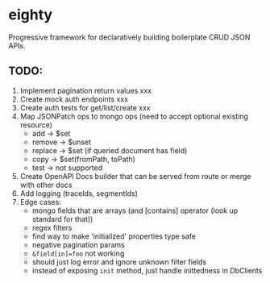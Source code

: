 # eighty
Progressive framework for declaratively building boilerplate CRUD JSON APIs.

## TODO: 
1. Implement pagination return values xxx
1. Create mock auth endpoints xxx
2. Create auth tests for get/list/create xxx
3. Map JSONPatch ops to mongo ops (need to accept optional existing resource)
    - add -> $set
    - remove -> $unset
    - replace -> $set (if queried document has field)
    - copy -> $set(fromPath, toPath)
    - test -> not supported
4. Create OpenAPI Docs builder that can be served from route or merge with other docs
5. Add logging (traceIds, segmentIds)
6. Edge cases:
    - mongo fields that are arrays (and [contains] operator (look up standard for that))
    - regex filters
    - find way to make 'initialized' properties type safe
    - negative pagination params
    - `&field[in]=foo` not working
    - should just log error and ignore unknown filter fields
    - instead of exposing `init` method, just handle inittedness in DbClients

